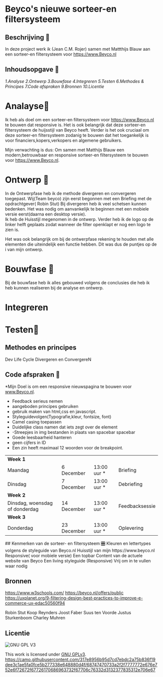 #  Beyco's nieuwe sorteer-en filtersysteem
 

 
## Beschrijving 🧾
  In deze project werk ik (Jean C.M. Rojer) samen met Mattthijs Blauw aan een sorteer-en filtersysteem voor
  https://www.Beyco.nl
 
 
## Inhoudsopgave 📖
 *1.Analyse*
 *2.Ontwerp*
 *3.Bouwfase*
 *4.Integreren*
 *5.Testen*
 *6.Methodes & Principes*
 *7.Code afspraken*
 *9.Bronnen*
 *10.Licentie*
 

# Analayse🔎
Ik heb als doel om een sorteer-en filtersysteem voor
https://www.Beyco.nl te bouwen dat responsive is. Het is ook
belangrijk dat deze sorteer-en filtersysteem de huijsstijl van Beyco
heeft. Verder is het ook cruciaal om deze sorteer-en filtersysteem zodanig
te bouwen dat het toegankelijk is voor financiers,kopers,verkopers en algemene gebruikers.

Mijn verwachting is dus:
Om samen met Matthijs Blauw een modern,betrouwbaar 
en responsive  sorteer-en filtersysteem te bouwen voor https://www.Beyco.nl. 
 



# Ontwerp 🎨

In de Ontwerpfase heb ik de methode divergeren en convergeren toegepast.
Wij(Team beyco) zijn eerst begonnen met een Briefing met de opdrachtgever( Robin Stut)
Bij divergeren heb ik veel schetsen kunnen bedenken. Het was nodig om aanvankelijk te beginnen 
met een mobiele versie eerst(daarna een desktop versie).  
Ik heb de Huisstijl megenomen in de ontwerp. Verder heb ik de logo 
op de linker helft geplaats zodat wanneer de filter openklapt er nog een logo
te zien is. 

Het was ook belangrijk om bij de ontwerpfase rekening te houden 
met alle elementen die uiteindelijk een functie hebben. 
Dit was dus de puntjes op de i van mijn ontwerp. 





# Bouwfase 👷
 Bij de bouwfase heb ik alles gebouwed volgens de conclusies die heb ik heb 
 kunnen realiseren bij de analyse en ontwerp.
 


 

# Integreren

 
# Testen🚀
 

## Methodes en principes
Dev Life Cycle
Divergeren en ConvergereN
 
 



## Code afspraken 📔

*Mijn Doel is om een responsive nieuwspagina te bouwen voor www.Beyco.nl.

- Feedback serieus nemen 
- aangeboden principes gebruiken 
- gebruik maken van html,css en javascript.
- Styleguidevolgen(Typografie,kleur, fontsize, font)
- Camel casing toepassen
- Duidelijke class namen dat iets zegt over de element
- -Streepjes in img bestanden in plaats van spacebar spacebar
- Goede leesbaarheid hanteren
- geen cijfers in ID
- Een zin heeft maximaal 12 woorden voor de breakpoint.



<table>
    <tr>
        <td colspan="4"><b>Week 1</b></td>
    </tr>
    <tr>
        <td>Maandag   </td>
        <td>6 December</td>
        <td>13:00 uur *</td>
        <td>Briefing</td>
    </tr>
    <tr>
        <td>Dinsdag</td>
        <td>7 December</td>
        <td>13:00 uur *</td>
        <td>Debriefing</td>
    </tr>
    <tr>
        <td colspan="4"><b>Week 2</b></td>
    </tr>
    <tr>
        <td>Dinsdag, woensdag of donderdag</td>
        <td>14 December</td>
        <td>13:00 uur *</td>
        <td>Feedbacksessie</td>
    </tr>
    <tr>
        <td colspan="4"><b>Week 3</b></td>
    </tr>
    <tr>
        <td>Donderdag</td>
        <td>23 December</td>
        <td>13:00 uur *</td>
        <td>Oplevering</td>
    </tr>
</table>
## Kenmerken van de sorteer- en filtersysteem 🎛️
Kleuren en lettertypes volgens de styleguide van Beyco.nl
Huisstijl van mijn https://www.beyco.nl
Responsive( voor mobiele versie)
Een topbar 
Content van de actuele website van Beyco
Een living styleguide (Responsive)
Vrij om in te vullen waar nodig 


## Bronnen
https://www.w3schools.com/ 
https://beyco.nl/offers/public
https://uxplanet.org/9-filtering-design-best-practices-to-improve-e-commerce-ux-edac50560f94

Robin Stut
Koop Reynders
Joost Faber
Suus ten Voorde
Justus Sturkenboom
Charley Muhren


## Licentie

![GNU GPL V3](https://www.gnu.org/graphics/gplv3-127x51.png)

This work is licensed under [GNU GPLv3](./LICENSE).
https://camo.githubusercontent.com/317e8956b95d7cd7ebdc2a75b836f19dee3c1ae5fa0fce5b277338e648880d4f/68747470733a2f2f7777772e676e752e6f72672f67726170686963732f67706c76332d3132377835312e706e67

